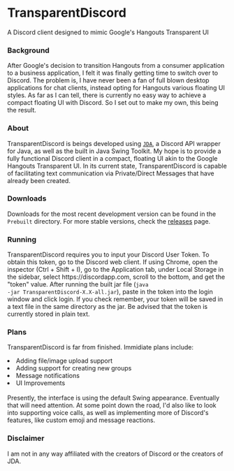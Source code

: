 # TransparentDiscord
A Discord client designed to mimic Google's Hangouts Transparent UI

<h3>Background</h3>
<p>After Google's decision to transition Hangouts from a consumer application to a business application, I felt it was
finally getting time to switch over to Discord. The problem is, I have never been a fan of full blown desktop applications
for chat clients, instead opting for Hangouts various floating UI styles. As far as I can tell, there is currently no easy
way to achieve a compact floating UI with Discord. So I set out to make my own, this being the result.</p>

<h3>About</h3>
<p>TransparentDiscord is beings developed using <a href="https://github.com/DV8FromTheWorld/JDA"><code>JDA</code></a>, a
Discord API wrapper for Java, as well as the built in Java Swing Toolkit. My hope is to provide a fully functional Discord
client in a compact, floating UI akin to the Google Hangouts Transparent UI. In its current state, TransparentDiscord is
capable of facilitating text communication via Private/Direct Messages that have already been created.</p>

<h3>Downloads</h3>
<p>Downloads for the most recent development version can be found in the <code>Prebuilt</code> directory. For more stable versions,
check the <a href="https://github.com/MCPlummet/TransparentDiscord/releases">releases</a> page.</p>

<h3>Running</h3>
<p>TransparentDiscord requires you to input your Discord User Token. To obtain this token, go to the Discord web client. If
using Chrome, open the inspector (Ctrl + Shift + I), go to the Application tab, under Local Storage in the sidebar, select
https://discordapp.com, scroll to the bottom, and get the "token" value. After running the built jar file (<code>java
-jar TransparentDiscord-X.X-all.jar</code>), paste in the token into the login window and click login. If you check remember,
your token will be saved in a text file in the same directory as the jar. Be advised that the token is currently stored in plain text.</p>

<h3>Plans</h3>
<p>TransparentDiscord is far from finished. Immidiate plans include:
<bl>
  <li>Adding file/image upload support</li>
  <li>Adding support for creating new groups</li>
  <li>Message notifications</li>
  <li>UI Improvements</li>
</bl><br>
Presently, the interface is using the default Swing appearance. Eventually that will need attention. At some point down the road,
I'd also like to look into supporting voice calls, as well as implementing more of Discord's features, like custom emoji and message
reactions.</p>

<h3>Disclaimer</h3>
<p>I am not in any way affiliated with the creators of Discord or the creators of JDA.</p>
  
